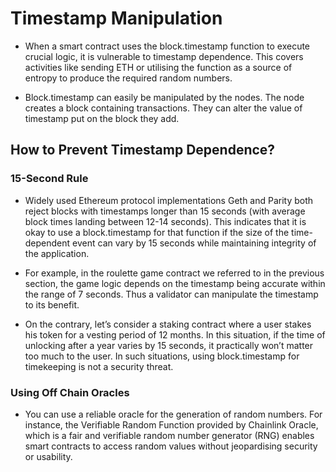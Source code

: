 # Timestamp Manipulation
- When a smart contract uses the block.timestamp function to execute crucial logic, it is vulnerable to timestamp dependence. This covers activities like sending ETH or utilising the function as a source of entropy to produce the required random numbers. 

- Block.timestamp can easily be manipulated by the nodes. The node creates a block containing  transactions. They can alter the value of timestamp put on the block they add.


## How to Prevent Timestamp Dependence?
### 15-Second Rule
- Widely used Ethereum protocol implementations Geth and Parity both reject blocks with timestamps longer than 15 seconds (with average block times landing between 12-14 seconds). This indicates that it is okay to use a block.timestamp for that function if the size of the time-dependent event can vary by 15 seconds while maintaining integrity of the application. 

- For example, in the roulette game contract we referred to in the previous section, the game logic depends on the timestamp being accurate within the range of 7 seconds. Thus a validator can manipulate the timestamp to its benefit. 

- On the contrary, let’s consider a staking contract where a user stakes his token for a vesting period of 12 months. In this situation, if the time of unlocking after a year varies by 15 seconds, it practically won’t matter too much to the user. In such situations, using block.timestamp for timekeeping is not a security threat. 

### Using Off Chain Oracles
- You can use a reliable oracle for the generation of random numbers. For instance, the Verifiable Random Function provided by Chainlink Oracle, which is a fair and verifiable random number generator (RNG) enables smart contracts to access random values without jeopardising security or usability.
